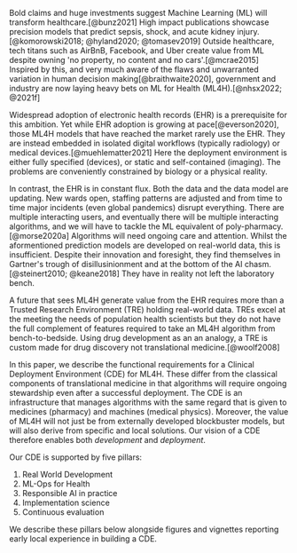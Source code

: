 
Bold claims and huge investments suggest Machine Learning (ML) will transform healthcare.[@bunz2021] High impact publications showcase precision models that predict sepsis, shock, and acute kidney injury.[@komorowski2018; @hyland2020; @tomasev2019] Outside healthcare, tech titans such as AirBnB, Facebook, and Uber create value from ML despite owning 'no property, no content and no cars'.[@mcrae2015] Inspired by this, and very much aware of the flaws and unwarranted variation in human decision making[@braithwaite2020], government and industry are now laying heavy bets on ML for Health (ML4H).[@nhsx2022; @2021f]

Widespread adoption of electronic health records (EHR) is a prerequisite for this ambition. Yet while EHR adoption is growing at pace[@everson2020], those ML4H models that have reached the market rarely use the EHR. They are instead embedded in isolated digital workflows (typically radiology) or medical devices.[@muehlematter2021] Here the deployment environment is either fully specified (devices), or static and self-contained (imaging). The problems are conveniently constrained by biology or a physical reality.

In contrast, the EHR is in constant flux. Both the data and the data model are updating. New wards open, staffing patterns are adjusted and from time to time major incidents (even global pandemics) disrupt everything. There are multiple interacting users, and eventually there will be multiple interacting algorithms, and we will have to tackle the ML equivalent of poly-pharmacy.[@morse2020a] Algorithms will need ongoing care and attention. Whilst the aformentioned prediction models are developed on real-world data, this is insufficient. Despite their innovation and foresight, they find themselves in Gartner's trough of disillusinionment and at the bottom of the AI chasm.[@steinert2010; @keane2018] They have in reality not left the laboratory bench.

A future that sees ML4H generate value from the EHR requires more than a Trusted Research Environment (TRE) holding real-world data. TREs excel at the meeting the needs of population health scientists but they do not have the full complement of features required to take an ML4H algorithm from bench-to-bedside. Using drug development as an an analogy, a TRE is custom made for drug discovery not translational medicine.[@woolf2008] 

In this paper, we describe the functional requirements for a Clinical Deployment Environment (CDE) for ML4H. These differ from the classical components of translational medicine in that algorithms will require ongoing stewardship even after a successful deployment. The CDE is an infrastructure that manages algorithms with the same regard that is given to medicines (pharmacy) and machines (medical physics). Moreover, the value of ML4H will not just be from externally developed blockbuster models, but will also derive from specific and local solutions. Our vision of a CDE therefore enables both *development* and *deployment*.  

Our CDE is supported by five pillars: 

1. Real World Development
2. ML-Ops for Health
3. Responsible AI in practice
4. Implementation science
5. Continuous evaluation

We describe these pillars below alongside figures and vignettes reporting early local experience in building a CDE.